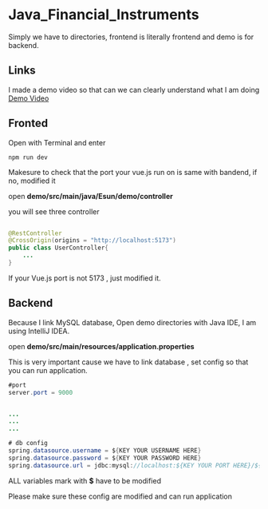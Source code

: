 # Java_Financial_Instruments


Simply we have to directories, frontend is literally frontend and demo is for backend.

## Links
I made a demo video so that can we can clearly understand what I am doing   [Demo Video](https://youtu.be/GAvpTEBtihY)



## Fronted
Open with Terminal and enter

```
npm run dev
```
Makesure to check that the port your vue.js run on is same with bandend, if no, modified it

open **demo/src/main/java/Esun/demo/controller**

you will see three controller

```java

@RestController
@CrossOrigin(origins = "http://localhost:5173")
public class UserController{
    ...
}

```

If your Vue.js port is not 5173 , just modified it.



## Backend
Because I link MySQL database, Open demo directories with Java IDE, I am using IntelliJ IDEA.

open **demo/src/main/resources/application.properties**

This is very important cause we have to link database , set config so that you can run application.
```java
#port
server.port = 9000


...
...
...

# db config
spring.datasource.username = ${KEY YOUR USERNAME HERE}
spring.datasource.password = ${KEY YOUR PASSWORD HERE}
spring.datasource.url = jdbc:mysql://localhost:${KEY YOUR PORT HERE}/${KEY YOUR DATABASE'S NAME HERE}

```

ALL variables mark with **$** have to be modified

Please make sure these config are modified and can run application



